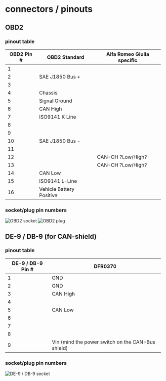 # connectors / pinouts

## OBD2
### pinout table
| OBD2 Pin # | OBD2 Standard            | Alfa Romeo Giulia specific |
|------------|--------------------------|----------------------------|
| 1          |                          |                            |
| 2          | SAE J1850 Bus +          |                            |
| 3          |                          |                            |
| 4          | Chassis                  |                            |
| 5          | Signal Ground            |                            |
| 6          | CAN High                 |                            |
| 7          | ISO9141 K Line           |                            |
| 8          |                          |                            |
| 9          |                          |                            |
| 10         | SAE J1850 Bus -          |                            |
| 11         |                          |                            |
| 12         |                          | CAN-CH ?Low/High?          |
| 13         |                          | CAN-CH ?Low/High?          |
| 14         | CAN Low                  |                            |
| 15         | ISO9141 L-Line           |                            |
| 16         | Vehicle Battery Positive |                            |
### socket/plug pin numbers
![OBD2 socket](https://www.obd-2.de/carcode/pics/conn_obdf.gif)
![OBD2 plug](https://www.obd-2.de/carcode/pics/conn_obdm.gif)

## DE-9 / DB-9 (for CAN-shield)
### pinout table
| DE-9 / DB-9 Pin # | DFR0370                                                |
|-------------------|--------------------------------------------------------|
| 1                 | GND                                                    |
| 2                 | GND                                                    |
| 3                 | CAN High                                               |
| 4                 |                                                        |
| 5                 | CAN Low                                                |
| 6                 |                                                        |
| 7                 |                                                        |
| 8                 |                                                        |
| 9                 | Vin (mind the power switch on the CAN-Bus shield)      |
### socket/plug pin numbers
![DE-9 / DB-9 socket](https://upload.wikimedia.org/wikipedia/commons/thumb/2/29/RS-232_DE-9_Connector_Pinouts.png/800px-RS-232_DE-9_Connector_Pinouts.png)